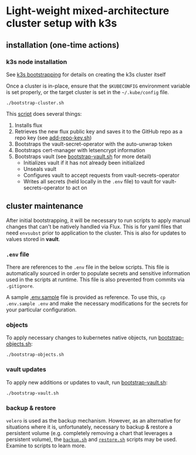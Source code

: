 # Light-weight mixed-architecture cluster setup with k3s

## installation (one-time actions)

### k3s node installation

See [k3s bootstrapping](https://github.com/billimek/homelab-infrastructure/tree/master/k3s) for details on creating the k3s cluster itself

Once a cluster is in-place, ensure that the `$KUBECONFIG` environment variable is set properly, or the target cluster is set in the `~/.kube/config` file.

```shell
./bootstrap-cluster.sh
```

This [script](bootstrap-cluster.sh) does several things:

1. Installs flux
1. Retrieves the new flux public key and saves it to the GitHub repo as a repo key (see [add-repo-key.sh](add-repo-key.sh))
1. Bootstraps the vault-secret-operator with the auto-unwrap token
1. Bootstraps cert-manager with letsencrypt information
1. Bootstraps vault (see [bootstrap-vault.sh](bootstrap-vault.sh) for more detail)
   * Initializes vault if it has not already been initialized
   * Unseals vault
   * Configures vault to accept requests from vault-secrets-operator
   * Writes all secrets (held locally in the `.env` file) to vault for vault-secrets-operator to act on

## cluster maintenance

After initial bootstrapping, it will be necessary to run scripts to apply manual changes that can't be natively handled via Flux.  This is for yaml files that need `envsubst` prior to application to the cluster.  This is also for updates to values stored in **vault**.

### `.env` file

There are references to the `.env` file in the below scripts. This file is automatically sourced in order to populate secrets and sensitive information used in the scripts at runtime. This file is also prevented from commits via `.gitignore`.

A sample [.env.sample](.env.sample) file is provided as reference. To use this, `cp .env.sample .env` and make the necessary modifications for the secrets for your particular configuration.

### objects

To apply necessary changes to kubernetes native objects, run [bootstrap-objects.sh](bootstrap-objects.sh):

```shell
./bootstrap-objects.sh
```

### vault updates

To apply new additions or updates to vault, run [bootstrap-vault.sh](bootstrap-vault.sh):

```shell
./bootstrap-vault.sh
```

### backup & restore

`velero` is used as the backup mechanism.  However, as an alternative for situations where it is, unfortunately, necessary to backup & restore a persistent volume (e.g. completely removing a chart that leverages a persistent volume), the [`backup.sh`](backup.sh) and [`restore.sh`](restore.sh) scripts may be used.  Examine to scripts to learn more.